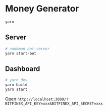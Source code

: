 # Money Generator

``` bash
yarn
```

## Server

``` bash
# nodemon bot-server
yarn start-bot
```

## Dashboard

``` bash
# yarn dev
yarn build
yarn start
```

Open `http://localhost:3000/?BITFINEX_API_KEY=xxx&BITFINEX_API_SECRET=xxx`
